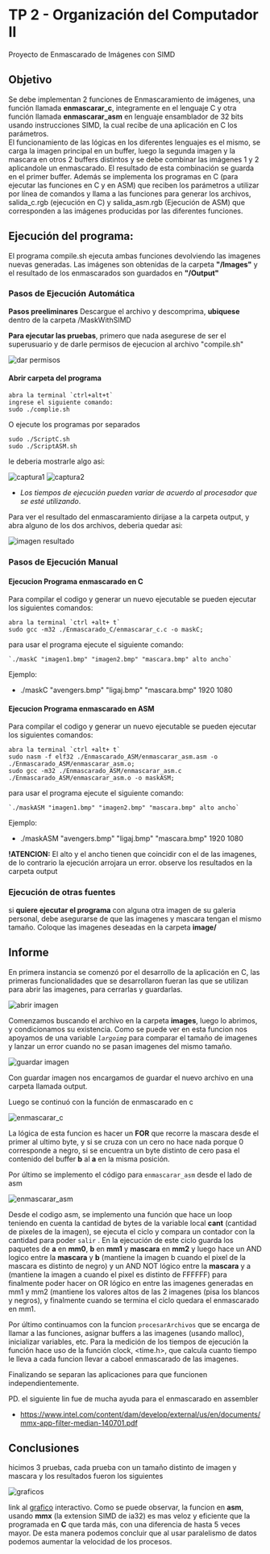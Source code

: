 # TP 2 - Organización del Computador II
Proyecto de Enmascarado de Imágenes con SIMD

## Objetivo

Se debe implementan 2 funciones de Enmascaramiento de imágenes, una función llamada **enmascarar_c**, integramente en el lenguaje C y otra función llamada **enmascarar_asm** en lenguaje ensamblador de 32 bits usando instrucciones SIMD, la cual recibe de una aplicación en C los parámetros.  
El funcionamiento de las lógicas en los diferentes lenguajes es el mismo, se carga la imagen principal en un buffer, luego la segunda imagen y la mascara en otros 2 buffers distintos y se debe combinar las imágenes 1 y 2 aplicandole un enmascarado. El resultado de esta combinación se guarda en el primer buffer. 
Además se implementa los programas en C (para ejecutar las funciones en C y en ASM) que reciben los parámetros a utilizar por línea de comandos y llama a las funciones para generar los archivos, salida_c.rgb (ejecución en C) y salida_asm.rgb (Ejecución de ASM) que corresponden a las imágenes producidas por las diferentes funciones.


## Ejecución del programa:
El programa compile.sh ejecuta ambas funciones devolviendo las imagenes nuevas generadas. Las imágenes son obtenidas de la carpeta **"/Images"** y el resultado de los enmascarados son guardados en **"/Output"**

### Pasos de Ejecución Automática
**Pasos preeliminares** Descargue el archivo y descomprima, **ubiquese** dentro de la carpeta /MaskWithSIMD

**Para ejecutar las pruebas**, primero que nada asegurese de ser el superusuario y de darle permisos de ejecucion al archivo "compile.sh"

![dar permisos](https://scontent.faep8-2.fna.fbcdn.net/v/t1.6435-9/251777435_10217838325744013_8475622212545039199_n.jpg?_nc_cat=104&_nc_rgb565=1&ccb=1-5&_nc_sid=730e14&_nc_ohc=0I9dwCwBOIEAX8HhBzF&_nc_ht=scontent.faep8-2.fna&oh=fd71b2b7a4f9e95656096f749ec22d62&oe=61A42D65)

#### Abrir carpeta del programa
```
abra la terminal `ctrl+alt+t`
ingrese el siguiente comando:
sudo ./complie.sh
```

O ejecute los programas por separados

```
sudo ./ScriptC.sh
sudo ./ScriptASM.sh
```

le deberia mostrarle algo asi:

![captura1](https://user-images.githubusercontent.com/9463666/139738998-722b277c-e505-4a44-9e50-52cec8e5bfca.png)
![captura2](https://user-images.githubusercontent.com/9463666/139739096-d1c13a9c-d4e9-420c-bd92-7f27546a708e.png)

* *Los tiempos de ejecución pueden variar de acuerdo al procesador que se esté utilizando*.

Para ver el resultado del enmascaramiento dirijase a la carpeta output, y abra alguno de los dos archivos, deberia quedar asi:

![imagen resultado](https://scontent.faep8-1.fna.fbcdn.net/v/t1.6435-9/247078269_10217838348424580_2651080192619419760_n.jpg?_nc_cat=111&_nc_rgb565=1&ccb=1-5&_nc_sid=730e14&_nc_ohc=S_utowiqlx0AX_RltPG&_nc_ht=scontent.faep8-1.fna&oh=39119f4a895f72bf052da71e72236aae&oe=61A72261)

### Pasos de Ejecución Manual

#### Ejecucion Programa enmascarado en C

Para compilar el codigo y generar un nuevo ejecutable se pueden ejecutar los siguientes comandos:

```
abra la terminal `ctrl +alt+ t`  
sudo gcc -m32 ./Enmascarado_C/enmascarar_c.c -o maskC;
```

para usar el programa ejecute el siguiente comando:
```
`./maskC "imagen1.bmp" "imagen2.bmp" "mascara.bmp" alto ancho`
```
Ejemplo:

*  ./maskC "avengers.bmp" "ligaj.bmp" "mascara.bmp" 1920 1080

#### Ejecucion Programa enmascarado en ASM

Para compilar el codigo y generar un nuevo ejecutable se pueden ejecutar los siguientes comandos:

```
abra la terminal `ctrl +alt+ t`  
sudo nasm -f elf32 ./Enmascarado_ASM/enmascarar_asm.asm -o ./Enmascarado_ASM/enmascarar_asm.o;
sudo gcc -m32 ./Enmascarado_ASM/enmascarar_asm.c ./Enmascarado_ASM/enmascarar_asm.o -o maskASM;
```

para usar el programa ejecute el siguiente comando:
```
`./maskASM "imagen1.bmp" "imagen2.bmp" "mascara.bmp" alto ancho`
```
Ejemplo:

*  ./maskASM "avengers.bmp" "ligaj.bmp" "mascara.bmp" 1920 1080

**!ATENCION:** El alto y el ancho tienen que coincidir con el de las imagenes, de lo contrario la ejecución arrojara un error.
observe los resultados en la carpeta output

### Ejecución de otras fuentes

si **quiere ejecutar el programa** con alguna otra imagen de su galeria personal, debe asegurarse de que las imagenes y mascara tengan el mismo tamaño. Coloque las imagenes deseadas en la carpeta **image/**

## Informe
En primera instancia se comenzó por el desarrollo de la aplicación en C, las primeras funcionalidades que se desarrollaron fueran las que se utilizan para abrir las imagenes, para cerrarlas y guardarlas.

![abrir imagen](https://scontent.faep8-2.fna.fbcdn.net/v/t1.6435-9/251482470_10217838023016445_1032772892767641671_n.jpg?_nc_cat=102&_nc_rgb565=1&ccb=1-5&_nc_sid=730e14&_nc_ohc=22D1ZSXBUiYAX8vLBPB&_nc_ht=scontent.faep8-2.fna&oh=5ad428089217c07c13195a8577e7403c&oe=61A6AAC9)

Comenzamos buscando el archivo en la carpeta **images**, luego lo abrimos, y condicionamos su existencia.
Como se puede ver en esta funcion nos apoyamos de una variable *`largoimg`* para comparar el tamaño de imagenes y lanzar un error cuando no se pasan imagenes del mismo tamaño.

![guardar imagen](https://scontent.faep8-2.fna.fbcdn.net/v/t1.6435-9/251047134_10217838047257051_3998477145262876613_n.jpg?_nc_cat=107&_nc_rgb565=1&ccb=1-5&_nc_sid=730e14&_nc_ohc=ZjbQ0nH1EmsAX-o_c_-&_nc_ht=scontent.faep8-2.fna&oh=7efddaf438a7339b5a06c5b49dc5674e&oe=61A4DE9D)

Con guardar imagen nos encargamos de guardar el nuevo archivo en una carpeta llamada output.

Luego se continuó con la función de enmascarado en c  

![enmascarar_c](https://scontent.faep8-2.fna.fbcdn.net/v/t1.6435-9/247155695_10217838058897342_902104059066661664_n.jpg?_nc_cat=107&_nc_rgb565=1&ccb=1-5&_nc_sid=730e14&_nc_ohc=Iz4pWcySgEUAX-0x6Nn&_nc_ht=scontent.faep8-2.fna&oh=3af29eed86b5534f027961faf418630f&oe=61A69E5F)  

La lógica de esta funcion es hacer un **FOR** que recorre la mascara desde el primer al ultimo byte, y si se cruza con un cero no hace nada porque 0 corresponde a negro, si se encuentra un byte distinto de cero pasa el contenido del buffer **b** al **a** en la misma posición. <asumimos que la mascara solo contiene colores blancos y negros> 

Por último se implemento el código para `enmascarar_asm` desde el lado de asm
  
  ![enmascarar_asm](https://scontent.faep8-1.fna.fbcdn.net/v/t1.6435-9/251604756_10217838105578509_2386260856377204698_n.jpg?_nc_cat=110&_nc_rgb565=1&ccb=1-5&_nc_sid=730e14&_nc_ohc=ZsHyy9A07CgAX8qVBSg&_nc_ht=scontent.faep8-1.fna&oh=44a70b05c97487334c40f5f69a2fb474&oe=61A4D7B2 
  )  
  
Desde el codigo asm, se implemento una función que hace un loop teniendo en cuenta la cantidad de bytes de la variable local **cant** (cantidad de pixeles de la imagen), se ejecuta el ciclo y compara un contador con la cantidad para poder `salir` . En la ejecución de este ciclo guarda los paquetes de **a** en **mm0**, **b** en **mm1** y **mascara** en **mm2** y luego hace un AND logico entre la **mascara** y **b** (mantiene la imagen b cuando el pixel de la mascara es distinto de negro) y un AND NOT lógico entre la **mascara** y a (mantiene la imagen a cuando el pixel es distinto de FFFFFF) para finalmente poder hacer on OR lógico en entre las imagenes generadas en mm1 y mm2 (mantiene los valores altos de las 2 imagenes (pisa los blancos y negros), y finalmente cuando se termina el ciclo quedara el enmascarado en mm1.
 
Por último continuamos con la funcion `procesarArchivos` que se encarga de llamar a las funciones, asignar buffers a las imagenes (usando malloc), inicializar variables, etc. Para la medición de los tiempos de ejecución la función hace uso de la función clock, <time.h>, que calcula cuanto tiempo le lleva a cada funcion llevar a caboel enmascarado de las imagenes.
  
Finalizando se separan las aplicaciones para que funcionen independientemente.
  
PD. el siguiente lin fue de mucha ayuda para el enmascarado en assembler
  
* https://www.intel.com/content/dam/develop/external/us/en/documents/mmx-app-filter-median-140701.pdf

## Conclusiones
hicimos 3 pruebas, cada prueba con un tamaño distinto de imagen y mascara y los resultados fueron los siguientes
  
 ![graficos](https://scontent.faep8-1.fna.fbcdn.net/v/t1.6435-9/251873397_10217838780315377_4266679851793519300_n.jpg?_nc_cat=105&_nc_rgb565=1&ccb=1-5&_nc_sid=730e14&_nc_ohc=naF06mLAOxYAX8MybQ6&tn=HE71w9qu0gGBze0U&_nc_ht=scontent.faep8-1.fna&oh=17eb5c5fe9cc0953b027ad13b7d79014&oe=61A41432)
 
  link al [grafico](https://docs.google.com/spreadsheets/d/e/2PACX-1vSaXXvnTpx8s7szfz8n3vajmtvT0GrOuswb9Y2VAvWH2cvRYvbclIyvVLLaB8zYjrkwZpgrWsa3VGZt/pubchart?oid=1087145314&format=interactive) interactivo.
 Como se puede observar, la funcion en **asm**, usando **mmx** (la extension SIMD de ia32) es mas veloz y eficiente que la programada en **C** que tarda más, con una diferencia de hasta 5 veces mayor. De esta manera podemos concluir que al usar paralelismo de datos podemos aumentar la velocidad de los procesos.
